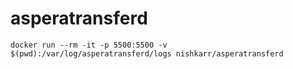 # asperatransferd

`docker run --rm -it -p 5500:5500 -v $(pwd):/var/log/asperatransferd/logs nishkarr/asperatransferd`
